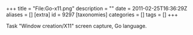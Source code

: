 +++
title = "File:Go-x11.png"
description = ""
date = 2011-02-25T16:36:29Z
aliases = []
[extra]
id = 9297
[taxonomies]
categories = []
tags = []
+++

Task "Window creation/X11" screen capture, Go language.
